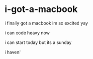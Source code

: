 # i-got-a-macbook

i finally got a macbook im so excited yay

i can code heavy now

i can start today but its a sunday

i haven'
